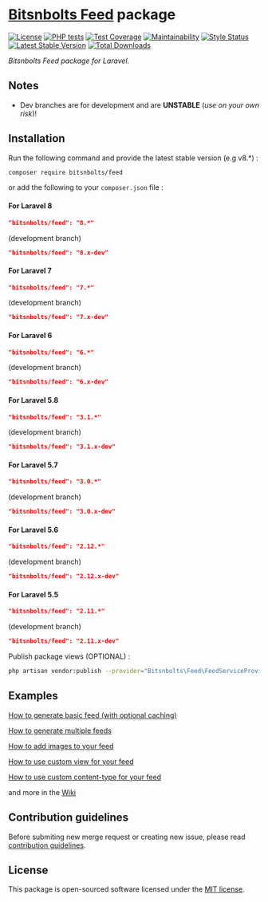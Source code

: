 # **[Bitsnbolts Feed](https://bitsnbolts.com) package**

[![License](https://poser.pugx.org/bitsnbolts/feed/license)](https://packagist.org/packages/bitsnbolts/feed) [![PHP tests](https://github.com/Bitsnbolts/laravel-feed/workflows/PHP%20tests/badge.svg?branch=master)](https://github.com//Bitsnbolts/laravel-feed/actions?query=workflow%3A%22PHP+tests%22) [![Test Coverage](https://api.codeclimate.com/v1/badges/4c293ed962c1328bfcfc/test_coverage)](https://codeclimate.com/github/Bitsnbolts/laravel-feed/test_coverage) [![Maintainability](https://api.codeclimate.com/v1/badges/4c293ed962c1328bfcfc/maintainability)](https://codeclimate.com/github/Bitsnbolts/laravel-feed/maintainability) [![Style Status](https://github.styleci.io/repos/10391723/shield?style=normal&branch=master)](https://github.styleci.io/repos/10391723) [![Latest Stable Version](https://poser.pugx.org/bitsnbolts/feed/v/stable)](https://packagist.org/packages/bitsnbolts/feed) [![Total Downloads](https://poser.pugx.org/bitsnbolts/feed/downloads)](https://packagist.org/packages/bitsnbolts/feed)

*Bitsnbolts Feed package for Laravel.*

## Notes

- Dev branches are for development and are **UNSTABLE** (*use on your own risk*)!

## Installation

Run the following command and provide the latest stable version (e.g v8.\*) :

```bash
composer require bitsnbolts/feed
```

or add the following to your `composer.json` file :

#### For Laravel 8
```json
"bitsnbolts/feed": "8.*"
```
(development branch)
```json
"bitsnbolts/feed": "8.x-dev"
```

#### For Laravel 7
```json
"bitsnbolts/feed": "7.*"
```
(development branch)
```json
"bitsnbolts/feed": "7.x-dev"
```

#### For Laravel 6
```json
"bitsnbolts/feed": "6.*"
```
(development branch)
```json
"bitsnbolts/feed": "6.x-dev"
```

#### For Laravel 5.8
```json
"bitsnbolts/feed": "3.1.*"
```
(development branch)
```json
"bitsnbolts/feed": "3.1.x-dev"
```

#### For Laravel 5.7
```json
"bitsnbolts/feed": "3.0.*"
```
(development branch)
```json
"bitsnbolts/feed": "3.0.x-dev"
```

#### For Laravel 5.6
```json
"bitsnbolts/feed": "2.12.*"
```
(development branch)
```json
"bitsnbolts/feed": "2.12.x-dev"
```

#### For Laravel 5.5
```json
"bitsnbolts/feed": "2.11.*"
```
(development branch)
```json
"bitsnbolts/feed": "2.11.x-dev"
```

Publish package views (OPTIONAL) :

```bash
php artisan vendor:publish --provider="Bitsnbolts\Feed\FeedServiceProvider"
```

## Examples

[How to generate basic feed (with optional caching)](https://github.com/Bitsnbolts/laravel-feed/wiki/basic-feed)

[How to generate multiple feeds](https://github.com/Bitsnbolts/laravel-feed/wiki/Multiple-Feeds)

[How to add images to your feed](https://github.com/Bitsnbolts/laravel-feed/wiki/How-to-add-images-to-your-feed)

[How to use custom view for your feed](https://github.com/Bitsnbolts/laravel-feed/wiki/How-to-use-custom-view)

[How to use custom content-type for your feed](https://github.com/Bitsnbolts/laravel-feed/wiki/How-to-use-custom-content-type)

and more in the [Wiki](https://github.com/Bitsnbolts/laravel-feed/wiki)

## Contribution guidelines

Before submiting new merge request or creating new issue, please read [contribution guidelines](https://github.com/Bitsnbolts/laravel-feed/blob/master/CONTRIBUTING.md).

## License

This package is open-sourced software licensed under the [MIT license](https://opensource.org/licenses/MIT).
